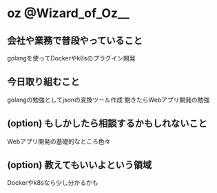 # oz @Wizard_of_Oz__ 

## 会社や業務で普段やっていること
golangを使ってDockerやk8sのプラグイン開発

## 今日取り組むこと
golangの勉強としてjsonの変換ツール作成
飽きたらWebアプリ開発の勉強

## (option) もしかしたら相談するかもしれないこと
Webアプリ開発の基礎的なところ色々

## (option) 教えてもいいよという領域
Dockerやk8sなら少し分かるかも
